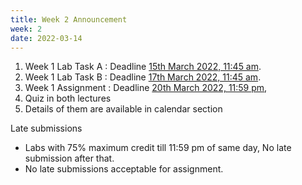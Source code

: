 ```yaml
---
title: Week 2 Announcement
week: 2
date: 2022-03-14
---
```


1. Week 1 Lab Task A : Deadline [15th March 2022, 11:45 am](#). 
1. Week 1 Lab Task B : Deadline [17th March 2022, 11:45 am](#). 
1. Week 1 Assignment : Deadline [20th March 2022, 11:59 pm](#),
1. Quiz in both lectures  
1. Details of them are available in calendar section

Late submissions 
* Labs with 75% maximum credit till 11:59 pm of same day, No late submission after that. 
* No late submissions acceptable for assignment. 
